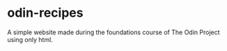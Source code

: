 # odin-recipes
A simple website made during the foundations course of The Odin Project using only html.